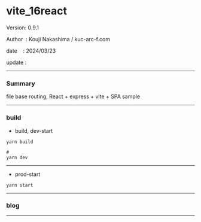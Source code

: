 ﻿# vite_16react

 Version: 0.9.1

 Author  : Kouji Nakashima / kuc-arc-f.com

 date    : 2024/03/23 

 update  :

***
### Summary

file base routing, React + express + vite +  SPA sample

***
### build

* build, dev-start

```
yarn build

#
yarn dev
```

***
* prod-start

```
yarn start
```

***
### blog 


***


